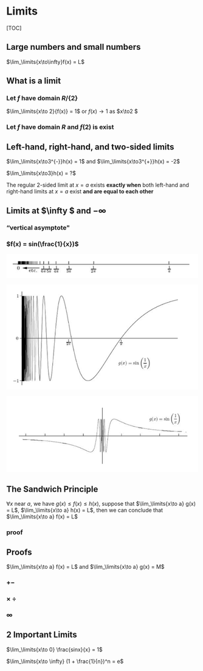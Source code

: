 # Limits

[TOC]

## Large numbers and small numbers

















$\lim_\limits{x\to\infty}f(x) = L$



## What is a limit 

### Let $f$ have domain $R/\{2\}$





















$\lim_\limits{x\to 2}{f(x)} = 1$ or $f(x) \to 1$ as $x\to2  $

### Let $f$ have domain $R$ and $f(2)$ is exist





 















## Left-hand, right-hand, and two-sided limits































$\lim_\limits{x\to3^{-}}h(x) = 1$ and $\lim_\limits{x\to3^{+}}h(x) = -2$

$\lim_\limits{x\to3}h(x) = ?$









The regular 2-sided limit at $x =a$ exists **exactly when** both left-hand and right-hand limits at $x = a$ exist **and are equal to each other**









## Limits at $\infty $ and $-\infty$













### “vertical asymptote"





















### $f(x) = sin(\frac{1}{x})$

![sin1](sin1.png)











![![img](file:///C:/Users/dmf/OneDrive/Calculus/ch2/sin2.png?lastModify=1516579386)sin2](sin2.png)











![sin3](sin3.png)





## The Sandwich Principle

$\forall x$ near $a$, we have $g(x) \leq f(x) \leq h(x)$, suppose that $\lim_\limits{x\to a} g(x) = L$, $\lim_\limits{x\to a} h(x) = L$, then we can conclude that $\lim_\limits{x\to a} f(x) = L$

### proof





## Proofs

 $\lim_\limits{x\to a} f(x) = L$ and  $\lim_\limits{x\to a} g(x) = M$

### $+ -$

### $\times$ $\div$

### $\infty$



## 2 Important Limits

 $\lim_\limits{x\to 0} \frac{sinx}{x} = 1$



 $\lim_\limits{x\to \infty} (1 + \frac{1}{n})^n = e$



